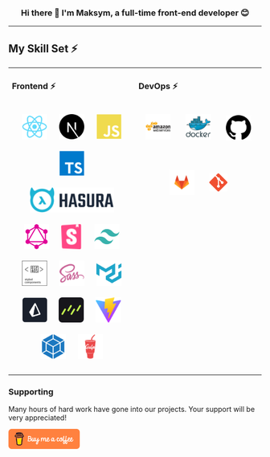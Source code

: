 ### <div align="center">Hi there 👋 I'm Maksym, a full-time front-end developer 😊</div>

---

## My Skill Set ⚡

<table><tr><td valign="top" width="33%">

### Frontend ⚡

<div align="center" style="display: flex; align-items: center; justify-content: center; gap: 10px; flex-wrap: wrap;">

<a href="https://reactjs.org/" target="_blank"><img style="margin: 10px" src="icons/react-colored.svg" alt="React" height="50" /></a>
<a href="https://nextjs.org/" target="_blank"><img style="margin: 10px" src="icons/nextjs-colored.svg" alt="React" height="50" /></a>
<a href="https://www.javascript.com/" target="_blank"><img style="margin: 10px" src="icons/javascript-colored.svg" alt="JavaScript" height="50" /></a>  
<a href="https://www.typescriptlang.org/" target="_blank"><img style="margin: 10px" src="icons/typescript-colored.svg" alt="TypeScript" height="50" /></a>
<a href="https://hasura.io/" target="_blank"><img style="margin: 10px" src="icons/hasura.svg" alt="TypeScript" height="50" /></a>
<a href="https://graphql.org/" target="_blank"><img style="margin: 10px" src="icons/graphql.svg" alt="TypeScript" height="50" /></a>
<a href="https://storybook.js.org/" target="_blank"><img style="margin: 10px" src="icons/storybook.svg" alt="TypeScript" height="50" /></a>
<a href="https://tailwindcss.com/" target="_blank"><img style="margin: 10px" src="icons/tailwindcss-colored.svg" alt="TypeScript" height="50" /></a>
<a href="https://styled-components.com/" target="_blank"><img style="margin: 10px" src="icons/styled-components.svg" alt="TypeScript" height="50" /></a>
<a href="https://sass-lang.com/" target="_blank"><img style="margin: 10px" src="icons/sass-colored.svg" alt="TypeScript" height="50" /></a>
<a href="https://mui.com/" target="_blank"><img style="margin: 10px" src="icons/materialui-colored.svg" alt="TypeScript" height="50" /></a>
<a href="https://www.prisma.io/" target="_blank"><img style="margin: 10px" src="icons/prisma-logo.svg" alt="TypeScript" height="50" /></a>
<a href="https://orm.drizzle.team/" target="_blank"><img style="margin: 10px" src="icons/drizzle-orm.svg" alt="TypeScript" height="50" /></a>
<a href="https://vitejs.dev/" target="_blank"><img style="margin: 10px" src="icons/vite-colored.svg" alt="TypeScript" height="50" /></a>
<a href="https://webpack.js.org/" target="_blank"><img style="margin: 10px" src="icons/webpack-colored.svg" alt="TypeScript" height="50" /></a>
<a href="https://gulpjs.com/" target="_blank"><img style="margin: 10px" src="icons/gulp-plain.svg" alt="TypeScript" height="50" /></a>

</div>

</td><td valign="top" width="33%">

### DevOps ⚡

<div align="center" style="display: flex; align-items: center; justify-content: center; gap: 10px; flex-wrap: wrap;">

<a href="https://aws.amazon.com/" target="_blank"><img style="margin: 10px;" src="icons/amazonwebservices-original-wordmark.svg" alt="AWS" height="50" width="50px" /></a>

<a href="https://www.docker.com/" target="_blank"><img style="margin: 10px;" src="icons/docker-original-wordmark.svg" alt="AWS" height="50" width="50px" /></a>

<a href="https://github.com/" target="_blank"><img style="margin: 10px; display:block" src="icons/github.svg" alt="Git" height="50" width="50px" /></a>

<a href="https://about.gitlab.com/" target="_blank"><img style="margin: 10px;" src="icons/gitlab.svg" alt="Git" height="50" width="50px" /></a>

<a href="https://git-scm.com/" target="_blank" rel="noreferrer"><img style="margin: 10px;" src="icons/git-colored.svg" width="36" height="36" width="50px" alt="Git" /></a>

</div>

</td></tr></table>

### Supporting

Many hours of hard work have gone into our projects. Your support will be very appreciated!

<a href="https://www.buymeacoffee.com/lifinhime" target="_blank"><img src="icons/buymeacoffee-orange.svg" alt="Buy Me A Coffee" style="height: 40px !important;width: 140p !important;"></a>
